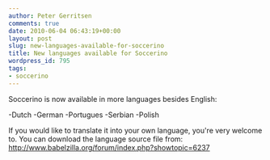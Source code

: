 ```yaml
---
author: Peter Gerritsen
comments: true
date: 2010-06-04 06:43:19+00:00
layout: post
slug: new-languages-available-for-soccerino
title: New languages available for Soccerino
wordpress_id: 795
tags:
- soccerino
---
```


Soccerino is now available in more languages besides English: 

-Dutch
-German
-Portugues
-Serbian
-Polish

If you would like to translate it into your own language, you're very welcome to. You can download the language source file from: http://www.babelzilla.org/forum/index.php?showtopic=6237
